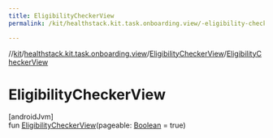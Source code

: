 ```yaml
---
title: EligibilityCheckerView
permalink: /kit/healthstack.kit.task.onboarding.view/-eligibility-checker-view/-eligibility-checker-view.html

---
```

//[kit](/kit.html)/[healthstack.kit.task.onboarding.view](../index.html)/[EligibilityCheckerView](index.html)/[EligibilityCheckerView](-eligibility-checker-view.html)



# EligibilityCheckerView



[androidJvm]\
fun [EligibilityCheckerView](-eligibility-checker-view.html)(pageable: [Boolean](https://kotlinlang.org/api/latest/jvm/stdlib/kotlin/-boolean/index.html) = true)




